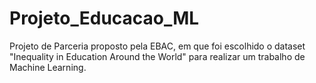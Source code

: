# Projeto_Educacao_ML
Projeto de Parceria proposto pela EBAC, em que foi escolhido o dataset "Inequality in Education Around the World" para realizar um trabalho de Machine Learning.
